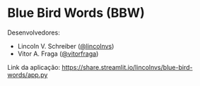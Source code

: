 # Blue Bird Words (BBW)

Desenvolvedores: 
- Lincoln V. Schreiber ([@lincolnvs](https://github.com/lincolnvs))
- Vitor A. Fraga ([@vitorfraga](https://github.com/vitorfraga))

Link da aplicação: https://share.streamlit.io/lincolnvs/blue-bird-words/app.py

